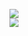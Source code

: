 [![](https://img.shields.io/badge/Made%20With-Github%20Spray-lightgrey.svg?style=for-the-badge&logo=github)](https://github.com/Annihil/github-spray#30680)  
[![](https://i.imgur.com/2DrTn0Z.gif)](https://github.com/Annihil/github-spray)